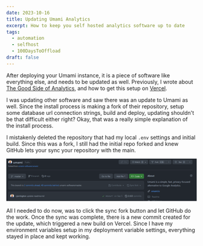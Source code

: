 ```yaml
---
date: 2023-10-16
title: Updating Umami Analytics
excerpt: How to keep you self hosted analytics software up to date
tags: 
  - automation
  - selfhost
  - 100DaysToOffload
draft: false
---
```


After deploying your Umami instance, it is a piece of software like everything else, and needs to be updated as well. Previously, I wrote about [The Good Side of Analytics](/blog/the-good-side-of-analytics-umami-vercel/), and how to get this setup on [Vercel](https://vercel.com).

I was updating other software and saw there was an update to Umami as well. Since the install process is making a fork of their repository, setup some database url connection strings, build and deploy, updating shouldn't be that difficult either right? Okay, that was a really simple explanation of the install process.

I mistakenly deleted the repository that had my local `.env` settings and initial build. Since this was a fork, I still had the initial repo forked and knew GitHub lets your sync your repository with the main.

![GitHub fork where you can sync the repository](/static/images/posts/umami-update.PNG)

All I needed to do now, was to click the sync fork button and let GitHub do the work. Once the sync was complete, there is a new commit created for the update, which triggered a new build on Vercel. Since I have my environment variables setup in my deployment variable settings, everything stayed in place and kept working.
